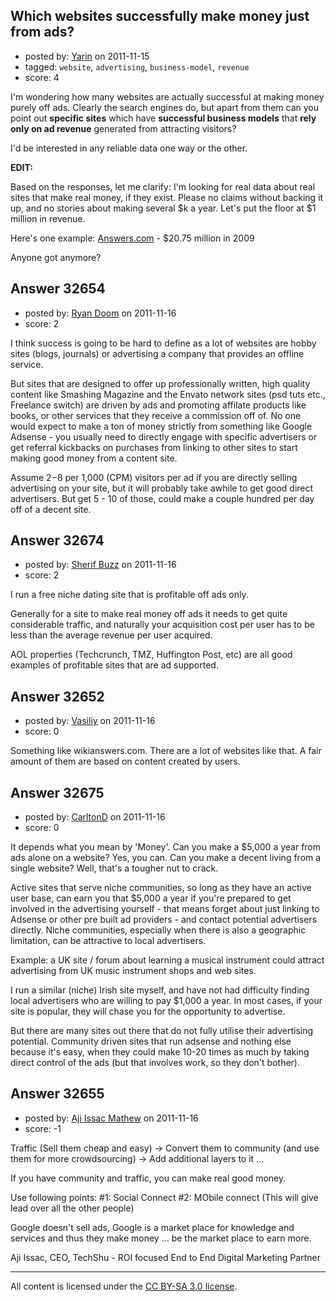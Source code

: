 ## Which websites successfully make money just from ads?

- posted by: [Yarin](https://stackexchange.com/users/-1/7134-yarin) on 2011-11-15
- tagged: `website`, `advertising`, `business-model`, `revenue`
- score: 4

I'm wondering how many websites are actually successful at making money purely off ads.  Clearly the search engines do, but apart from them can you point out **specific sites** which have **successful business models** that **rely only on ad revenue** generated from attracting visitors?

I'd be interested in any reliable data one way or the other.

**EDIT:**

Based on the responses, let me clarify: I'm looking for real data about real sites that make real money, if they exist. Please no claims without backing it up, and no stories about making several $k a year. Let's put the floor at $1 million in revenue.

Here's one example: [Answers.com][1] - $20.75 million in 2009

Anyone got anymore?


  [1]: http://en.wikipedia.org/wiki/Answers.com


## Answer 32654

- posted by: [Ryan Doom](https://stackexchange.com/users/-1/5655-ryan-doom) on 2011-11-16
- score: 2

I think success is going to be hard to define as a lot of websites are hobby sites (blogs, journals) or advertising a company that provides an offline service. 

But sites that are designed to offer up professionally written, high quality content like Smashing Magazine and the Envato network sites (psd tuts etc., Freelance switch) are driven by ads and promoting affilate products like books, or other services that they receive a commission off of.  No one would expect to make a ton of money strictly from something like Google Adsense - you usually need to directly engage with specific advertisers or get referral kickbacks on purchases from linking to other sites to start making good money from a content site.

Assume $2-$8 per 1,000 (CPM) visitors per ad if you are directly selling advertising on your site, but it will probably take awhile to get good direct advertisers.  But get 5 - 10 of those, could make a couple hundred per day off of a decent site.


## Answer 32674

- posted by: [Sherif Buzz](https://stackexchange.com/users/-1/4592-sherif-buzz) on 2011-11-16
- score: 2

I run a free niche dating site that is profitable off ads only. 

Generally for a site to make real money off ads it needs to get quite considerable traffic, and naturally your acquisition cost per user has to be less than the average revenue per user acquired.

AOL properties (Techcrunch, TMZ, Huffington Post, etc) are all good examples of profitable sites that are ad supported.


## Answer 32652

- posted by: [Vasiliy](https://stackexchange.com/users/-1/14038-vasiliy) on 2011-11-16
- score: 0

Something like wikianswers.com. There are a lot of websites like that. A fair amount of them are based on content created by users.


## Answer 32675

- posted by: [CarltonD](https://stackexchange.com/users/-1/12671-carltond) on 2011-11-16
- score: 0

It depends what you mean by 'Money'. Can you make a $5,000 a year from ads alone on a website? Yes, you can. Can you make a decent living from a single website? Well, that's a tougher nut to crack.

Active sites that serve niche communities, so long as they have an active user base, can earn you that $5,000 a year if you're prepared to get involved in the advertising yourself - that means forget about just linking to Adsense or other pre built ad providers - and contact potential advertisers directly. Niche communities, especially when there is also a geographic limitation, can be attractive to local advertisers. 

Example: a UK site / forum about learning a musical instrument could attract advertising from UK music instrument shops and web sites.

I run a similar (niche) Irish site myself, and have not had difficulty finding local advertisers who are willing to pay $1,000 a year. In most cases, if your site is popular, they will chase you for the opportunity to advertise.

But there are many sites out there that do not fully utilise their advertising potential. Community driven sites that run adsense and nothing else because it's easy, when they could make 10-20 times as much by taking direct control of the ads (but that involves work, so they don't bother).


## Answer 32655

- posted by: [Aji Issac Mathew](https://stackexchange.com/users/-1/14459-aji-issac-mathew) on 2011-11-16
- score: -1

Traffic (Sell them cheap and easy) -> Convert them to community (and use them for more crowdsourcing) -> Add additional layers to it ...

If you have community and traffic, you can make real good money.

Use following points:
#1: Social Connect
#2: MObile connect
(This will give lead over all the other people)

Google doesn't sell ads, Google is a market place for knowledge and services and thus they make money ... be the market place to earn more.

Aji Issac,
CEO, TechShu - ROI focused End to End Digital Marketing Partner



---

All content is licensed under the [CC BY-SA 3.0 license](https://creativecommons.org/licenses/by-sa/3.0/).
